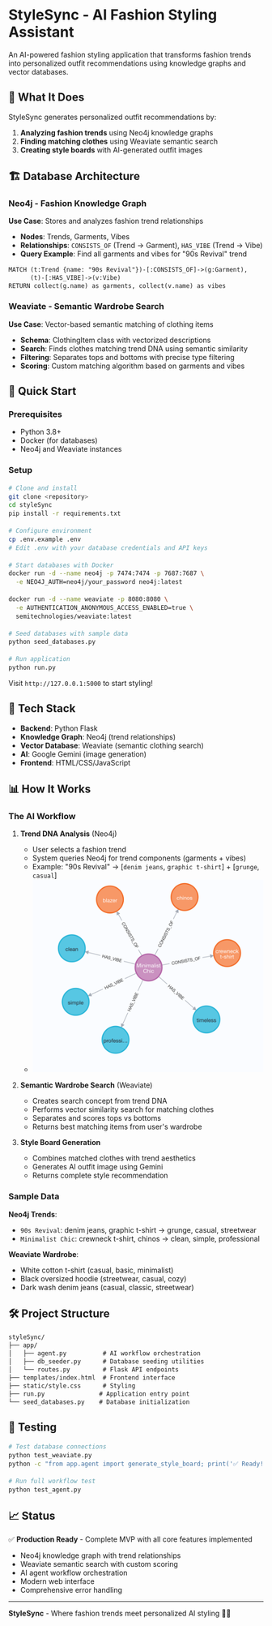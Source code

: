 # StyleSync - AI Fashion Styling Assistant

An AI-powered fashion styling application that transforms fashion trends into personalized outfit recommendations using knowledge graphs and vector databases.

## 🎯 What It Does

StyleSync generates personalized outfit recommendations by:
1. **Analyzing fashion trends** using Neo4j knowledge graphs
2. **Finding matching clothes** using Weaviate semantic search
3. **Creating style boards** with AI-generated outfit images

## 🏗️ Database Architecture

### Neo4j - Fashion Knowledge Graph
**Use Case**: Stores and analyzes fashion trend relationships

- **Nodes**: Trends, Garments, Vibes
- **Relationships**: `CONSISTS_OF` (Trend → Garment), `HAS_VIBE` (Trend → Vibe)
- **Query Example**: Find all garments and vibes for "90s Revival" trend
```cypher
MATCH (t:Trend {name: "90s Revival"})-[:CONSISTS_OF]->(g:Garment),
      (t)-[:HAS_VIBE]->(v:Vibe)
RETURN collect(g.name) as garments, collect(v.name) as vibes
```

### Weaviate - Semantic Wardrobe Search
**Use Case**: Vector-based semantic matching of clothing items

- **Schema**: ClothingItem class with vectorized descriptions
- **Search**: Finds clothes matching trend DNA using semantic similarity
- **Filtering**: Separates tops and bottoms with precise type filtering
- **Scoring**: Custom matching algorithm based on garments and vibes

## 🚀 Quick Start

### Prerequisites
- Python 3.8+
- Docker (for databases)
- Neo4j and Weaviate instances

### Setup
```bash
# Clone and install
git clone <repository>
cd styleSync
pip install -r requirements.txt

# Configure environment
cp .env.example .env
# Edit .env with your database credentials and API keys

# Start databases with Docker
docker run -d --name neo4j -p 7474:7474 -p 7687:7687 \
  -e NEO4J_AUTH=neo4j/your_password neo4j:latest

docker run -d --name weaviate -p 8080:8080 \
  -e AUTHENTICATION_ANONYMOUS_ACCESS_ENABLED=true \
  semitechnologies/weaviate:latest

# Seed databases with sample data
python seed_databases.py

# Run application
python run.py
```

Visit `http://127.0.0.1:5000` to start styling!

## 🔧 Tech Stack

- **Backend**: Python Flask
- **Knowledge Graph**: Neo4j (trend relationships)
- **Vector Database**: Weaviate (semantic clothing search)
- **AI**: Google Gemini (image generation)
- **Frontend**: HTML/CSS/JavaScript

## 📊 How It Works

### The AI Workflow

1. **Trend DNA Analysis** (Neo4j)
   - User selects a fashion trend
   - System queries Neo4j for trend components (garments + vibes)
   - Example: "90s Revival" → [`denim jeans`, `graphic t-shirt`] + [`grunge`, `casual`]
   - ![alt text](assets/1.png)

2. **Semantic Wardrobe Search** (Weaviate)
   - Creates search concept from trend DNA
   - Performs vector similarity search for matching clothes
   - Separates and scores tops vs bottoms
   - Returns best matching items from user's wardrobe

3. **Style Board Generation**
   - Combines matched clothes with trend aesthetics
   - Generates AI outfit image using Gemini
   - Returns complete style recommendation

### Sample Data

**Neo4j Trends**:
- `90s Revival`: denim jeans, graphic t-shirt → grunge, casual, streetwear
- `Minimalist Chic`: crewneck t-shirt, chinos → clean, simple, professional

**Weaviate Wardrobe**:
- White cotton t-shirt (casual, basic, minimalist)
- Black oversized hoodie (streetwear, casual, cozy)
- Dark wash denim jeans (casual, classic, streetwear)

## 🛠️ Project Structure

```
styleSync/
├── app/
│   ├── agent.py          # AI workflow orchestration
│   ├── db_seeder.py      # Database seeding utilities  
│   └── routes.py         # Flask API endpoints
├── templates/index.html  # Frontend interface
├── static/style.css      # Styling
├── run.py               # Application entry point
└── seed_databases.py    # Database initialization
```

## 🧪 Testing

```bash
# Test database connections
python test_weaviate.py
python -c "from app.agent import generate_style_board; print('✅ Ready!')"

# Run full workflow test
python test_agent.py
```

## 📈 Status

✅ **Production Ready** - Complete MVP with all core features implemented
- Neo4j knowledge graph with trend relationships
- Weaviate semantic search with custom scoring
- AI agent workflow orchestration
- Modern web interface
- Comprehensive error handling

---

**StyleSync** - Where fashion trends meet personalized AI styling 🎨✨
